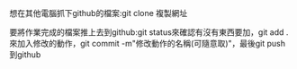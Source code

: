 想在其他電腦抓下github的檔案:git clone 複製網址

要將作業完成的檔案推上去到github:git status來確認有沒有東西要加，git add .來加入修改的動作，git commit -m"修改動作的名稱(可隨意取)"，最後git push 到github
